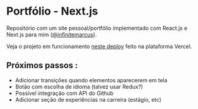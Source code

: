 # Portfólio - Next.js

Repositório com um  site pessoal/portfólio implementado com React.js e Next.js para mim ([@infinitemarcus](https://github.com/infinitemarcus)).

Veja o projeto em funcionamento [neste deploy](httsp://marcusnatrielli.vercel.app) feito na plataforma Vercel.

## Próximos passos :

- Adicionar transições quando elementos aparecerem em tela
- Botão com escolha de idioma (talvez usar Redux?)
- Possível integração com API do Github
- Adicionar seção de experiências na carreira (estágio, etc)
